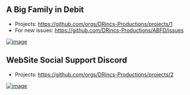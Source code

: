 ## A Big Family in Debit
* Projects: https://github.com/orgs/DRincs-Productions/projects/1    
* For new issues: https://github.com/DRincs-Productions/ABFD/issues

[![image](https://user-images.githubusercontent.com/67595890/212488654-6a435e5f-0270-40ad-b37d-ac4f31c2e8d8.png)](https://github.com/orgs/DRincs-Productions/projects/1)

## WebSite Social Support Discord
* Projects: https://github.com/orgs/DRincs-Productions/projects/2

[![image](https://user-images.githubusercontent.com/67595890/212488765-10a26a4d-a64a-41d1-a978-897111e9d446.png)](https://github.com/orgs/DRincs-Productions/projects/2)
